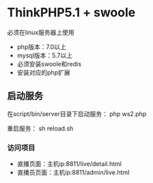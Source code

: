 ThinkPHP5.1 + swoole
===============

必须在linux服务器上使用

 + php版本：7.0以上
 + mysql版本：5.7以上
 + 必须安装swoole和redis
 + 安装对应的php扩展

## 启动服务

在script/bin/server目录下启动服务：  php ws2.php

重启服务： sh reload.sh

### 访问项目
*   直播页面：主机ip:8811/live/detail.html
*   直播员页面：主机ip:8811/admin/live.html
